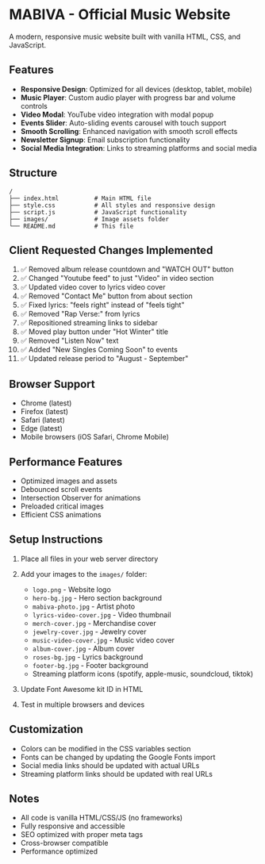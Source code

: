 # MABIVA - Official Music Website

A modern, responsive music website built with vanilla HTML, CSS, and JavaScript.

## Features

- **Responsive Design**: Optimized for all devices (desktop, tablet, mobile)
- **Music Player**: Custom audio player with progress bar and volume controls
- **Video Modal**: YouTube video integration with modal popup
- **Events Slider**: Auto-sliding events carousel with touch support
- **Smooth Scrolling**: Enhanced navigation with smooth scroll effects
- **Newsletter Signup**: Email subscription functionality
- **Social Media Integration**: Links to streaming platforms and social media

## Structure

```
/
├── index.html          # Main HTML file
├── style.css           # All styles and responsive design
├── script.js           # JavaScript functionality
├── images/             # Image assets folder
└── README.md           # This file
```

## Client Requested Changes Implemented

1. ✅ Removed album release countdown and "WATCH OUT" button
2. ✅ Changed "Youtube feed" to just "Video" in video section
3. ✅ Updated video cover to lyrics video cover
4. ✅ Removed "Contact Me" button from about section
5. ✅ Fixed lyrics: "feels right" instead of "feels tight"
6. ✅ Removed "Rap Verse:" from lyrics
7. ✅ Repositioned streaming links to sidebar
8. ✅ Moved play button under "Hot Winter" title
9. ✅ Removed "Listen Now" text
10. ✅ Added "New Singles Coming Soon" to events
11. ✅ Updated release period to "August - September"

## Browser Support

- Chrome (latest)
- Firefox (latest)
- Safari (latest)
- Edge (latest)
- Mobile browsers (iOS Safari, Chrome Mobile)

## Performance Features

- Optimized images and assets
- Debounced scroll events
- Intersection Observer for animations
- Preloaded critical images
- Efficient CSS animations

## Setup Instructions

1. Place all files in your web server directory
2. Add your images to the `images/` folder:
   - `logo.png` - Website logo
   - `hero-bg.jpg` - Hero section background
   - `mabiva-photo.jpg` - Artist photo
   - `lyrics-video-cover.jpg` - Video thumbnail
   - `merch-cover.jpg` - Merchandise cover
   - `jewelry-cover.jpg` - Jewelry cover
   - `music-video-cover.jpg` - Music video cover
   - `album-cover.jpg` - Album cover
   - `roses-bg.jpg` - Lyrics background
   - `footer-bg.jpg` - Footer background
   - Streaming platform icons (spotify, apple-music, soundcloud, tiktok)

3. Update Font Awesome kit ID in HTML
4. Test in multiple browsers and devices

## Customization

- Colors can be modified in the CSS variables section
- Fonts can be changed by updating the Google Fonts import
- Social media links should be updated with actual URLs
- Streaming platform links should be updated with real URLs

## Notes

- All code is vanilla HTML/CSS/JS (no frameworks)
- Fully responsive and accessible
- SEO optimized with proper meta tags
- Cross-browser compatible
- Performance optimized